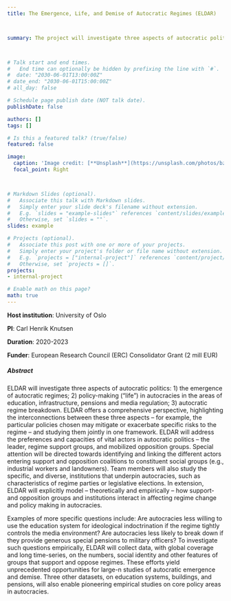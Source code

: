 ```yaml
---
title: The Emergence, Life, and Demise of Autocratic Regimes (ELDAR)



summary: The project will investigate three aspects of autocratic politics: 1) the emergence of autocratic regimes; 2) policy-making (“life”) in autocracies in the areas of education, infrastructure, pensions and media regulation; 3) autocratic regime breakdown.



# Talk start and end times.
#   End time can optionally be hidden by prefixing the line with `#`.
#  date: "2030-06-01T13:00:00Z"
# date_end: "2030-06-01T15:00:00Z"
# all_day: false

# Schedule page publish date (NOT talk date).
publishDate: false

authors: []
tags: []

# Is this a featured talk? (true/false)
featured: false

image:
  caption: 'Image credit: [**Unsplash**](https://unsplash.com/photos/bzdhc5b3Bxs)'
  focal_point: Right



# Markdown Slides (optional).
#   Associate this talk with Markdown slides.
#   Simply enter your slide deck's filename without extension.
#   E.g. `slides = "example-slides"` references `content/slides/example-slides.md`.
#   Otherwise, set `slides = ""`.
slides: example

# Projects (optional).
#   Associate this post with one or more of your projects.
#   Simply enter your project's folder or file name without extension.
#   E.g. `projects = ["internal-project"]` references `content/project/deep-learning/index.md`.
#   Otherwise, set `projects = []`.
projects:
- internal-project

# Enable math on this page?
math: true
---
```


**Host institution**: University of Oslo

**PI**: Carl Henrik Knutsen

**Duration**: 2020-2023  

**Funder**: European Research Council (ERC) Consolidator Grant (2 mill EUR)  


##### Abstract  
ELDAR will investigate three aspects of autocratic politics: 1) the emergence of autocratic regimes; 2) policy-making (“life”) in autocracies in the areas of education, infrastructure, pensions and media regulation; 3) autocratic regime breakdown. ELDAR offers a comprehensive perspective, highlighting the interconnections between these three aspects – for example, the particular policies chosen may mitigate or exacerbate specific risks to the regime – and studying them jointly in one framework. ELDAR will address the preferences and capacities of vital actors in autocratic politics – the leader, regime support groups, and mobilized opposition groups. Special attention will be directed towards identifying and linking the different actors entering support and opposition coalitions to constituent social groups (e.g., industrial workers and landowners). Team members will also study the specific, and diverse, institutions that underpin autocracies, such as characteristics of regime parties or legislative elections. In extension, ELDAR will explicitly model – theoretically and empirically – how support- and opposition groups and institutions interact in affecting regime change and policy making in autocracies.

Examples of more specific questions include: Are autocracies less willing to use the education system for ideological indoctrination if the regime tightly controls the media environment? Are autocracies less likely to break down if they provide generous special pensions to military officers? To investigate such questions empirically, ELDAR will collect data, with global coverage and long time-series, on the numbers, social identity and other features of groups that support and oppose regimes. These efforts yield unprecedented opportunities for large-n studies of autocratic emergence and demise. Three other datasets, on education systems, buildings, and pensions, will also enable pioneering empirical studies on core policy areas in autocracies.
